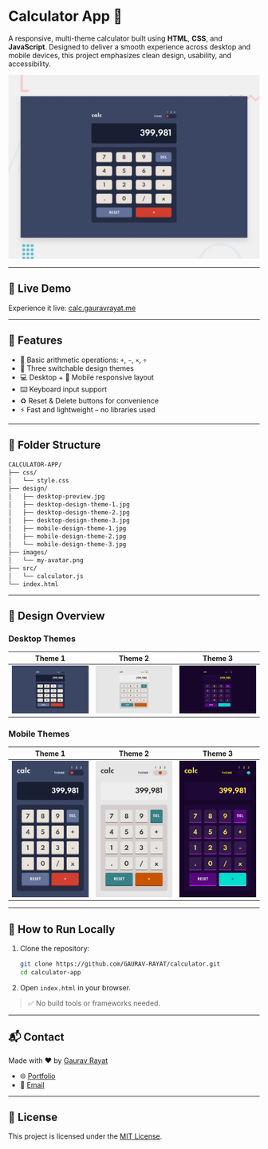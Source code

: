 
# Calculator App 🧮

A responsive, multi-theme calculator built using **HTML**, **CSS**, and **JavaScript**. Designed to deliver a smooth experience across desktop and mobile devices, this project emphasizes clean design, usability, and accessibility.

![Calculator Preview](./design/desktop-preview.jpg)

---

## 🔗 Live Demo

Experience it live: [calc.gauravrayat.me](https://calc.gauravrayat.me)

---

## 🚀 Features

- 🔢 Basic arithmetic operations: `+`, `−`, `×`, `÷`
- 🎨 Three switchable design themes
- 💻 Desktop + 📱 Mobile responsive layout
- ⌨️ Keyboard input support
- ♻️ Reset & Delete buttons for convenience
- ⚡ Fast and lightweight – no libraries used

---

## 📂 Folder Structure

```
CALCULATOR-APP/
├── css/
│   └── style.css
├── design/
│   ├── desktop-preview.jpg
│   ├── desktop-design-theme-1.jpg
│   ├── desktop-design-theme-2.jpg
│   ├── desktop-design-theme-3.jpg
│   ├── mobile-design-theme-1.jpg
│   ├── mobile-design-theme-2.jpg
│   └── mobile-design-theme-3.jpg
├── images/
│   └── my-avatar.png
├── src/
│   └── calculator.js
└── index.html
```

---

## 🎨 Design Overview

### Desktop Themes

| Theme 1 | Theme 2 | Theme 3 |
|--------|--------|--------|
| ![](./design/desktop-design-theme-1.jpg) | ![](./design/desktop-design-theme-2.jpg) | ![](./design/desktop-design-theme-3.jpg) |

### Mobile Themes

| Theme 1 | Theme 2 | Theme 3 |
|--------|--------|--------|
| ![](./design/mobile-design-theme-1.jpg) | ![](./design/mobile-design-theme-2.jpg) | ![](./design/mobile-design-theme-3.jpg) |

---

## 🧪 How to Run Locally

1. Clone the repository:
   ```bash
   git clone https://github.com/GAURAV-RAYAT/calculator.git
   cd calculator-app
   ```

2. Open `index.html` in your browser.

> ✅ No build tools or frameworks needed.

---

## 📬 Contact

Made with ❤️ by [Gaurav Rayat](https://gauravrayat.me)

- 🌐 [Portfolio](https://gauravrayat.me)
- 📧 [Email](mailto:gaurav.rayat2004@gmail.com)

---

## 📝 License

This project is licensed under the [MIT License](LICENSE).
